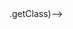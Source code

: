 <!--1. SparkSubmit-->
<!--    // 启动进程-->
<!--    -- main-->
<!--        // 封装参数-->
<!--        -- new SparkSubmitArguments-->
<!--        // 提交-->
<!--        -- submit-->
<!--            // 准备提交环境-->
<!--            -- prepareSubmitEnvironment-->
<!--                // Cluster集群模式(重点)-->
<!--                -- childMainClass = "org.apache.spark.deploy.yarn.Client"-->
<!--                // Client客户端模式-->
<!--                -- childMainClass = args.mainClass (比如SparkPi)-->
<!--            -- doRunMain (runMain)-->
<!--                // 反射加载类-->
<!--                -- Utils.classForName(childMainClass)-->
<!--                // 查找main方法-->
<!--                -- mainClass.getMethod("main", new Array[String](0)<!-- @IGNORE PREVIOUS: link -->.getClass)-->
<!--                // 调用main方法-->
<!--                -- mainMethod.invoke-->

<!--2. Client-->
<!--    // 启动进程-->
<!--    -- main-->
<!--        // 封装参数-->
<!--        -- new ClientArguments(argStrings)-->
<!--        -- new Client-->
<!--            -- yarnClient = YarnClient.createYarnClient-->
<!--        -- client.run-->
<!--                -- submitApplication-->
<!--                    // 封装指令 command = bin/java org.apache.spark.deploy.yarn.ApplicationMaster (Cluster)-->
<!--                               command = bin/java org.apache.spark.deploy.yarn.ExecutorLauncher  (client)-->
<!--                    -- createContainerLaunchContext-->
<!--                    -- createApplicationSubmissionContext-->
<!--                    // 向Yarn提交应用,提交指令-->
<!--                    -- yarnClient.submitApplication(appContext)-->

<!--1. ApplicationMaster-->
<!--    // 启动进程-->
<!--    -- main-->
<!--        -- new ApplicationMasterArguments(args)-->
<!--        // 创建应用管理器对象-->
<!--        -- new ApplicationMaster(amArgs, new YarnRMClient)-->
<!--        // 运行-->
<!--        -- master.run-->
<!--            // Cluster-->
<!--            -- runDriver-->
<!--                // 启动用户应用-->
<!--                -- startUserApplication-->
<!--                    // 获取用户应用的类的main方法-->
<!--                    -- userClassLoader.loadClass(args.userClass).getMethod("main", classOf[Array[String]])-->
<!--                    // 启动Driver线程,执行用户类的main方法,-->
<!--                    -- new Thread().start()-->
<!--                // 注册AM-->
<!--                -- registerAM-->
<!--                    // 获取yarn资源-->
<!--                    -- client.register-->
<!--                    // 分配资源-->
<!--                    -- allocator.allocateResources()-->
<!--                        -- handleAllocatedContainers-->
<!--                            -- runAllocatedContainers-->
<!--                                -- new ExecutorRunnable().run-->
<!--                                    -- startContainer-->
<!--                                        // 封装指令  command = bin/java org.apache.spark.executor.CoarseGrainedExecutorBackend-->
<!--                                        -- prepareCommand-->

<!--1. CoarseGrainedExecutorBackend-->
<!--    // 启动进程-->
<!--    -- main-->
<!--        -- run-->
<!--            -- onStart-->
<!--                -- ref.ask[Boolean](RegisterExecutor-->
<!--            -- receive-->
<!--                --  case RegisteredExecutor-->
<!--                    -- new Executor-->
